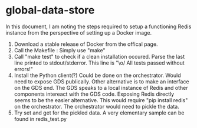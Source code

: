 # global-data-store

In this document, I am noting the steps required to setup a functioning Redis instance from the perspective of setting up a Docker image.

1. Download a stable release of Docker from the offical page.
2. Call the Makefile : Simply use "make"
3. Call "make test" to check if a clean installation occured. Parse the last line printed to stdout/stderror. This line is "\o/ All tests passed without errors!"
4. Install the Python client(?) Could be done on the orchestrator. Would need to expose GDS publically. Other alternative is to make an interface on the GDS end. The GDS speaks to a local instance of Redis and other components intereact with the GDS code. Exposing Redis directly seems to be the easier alternative. This would require "pip install redis" on the orchestrator. The orchestrator would need to pickle the data.
5. Try set and get for the pickled data. A very elementary sample can be found in redis_test.py